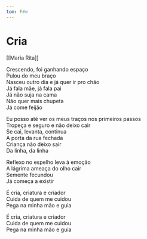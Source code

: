 ```yaml
---
tom: F#m
---
```


# Cria
[[Maria Rita]]

Crescendo, foi ganhando espaço  
Pulou do meu braço  
Nasceu outro dia e já quer ir pro chão  
Já fala mãe, já fala pai  
Já não suja na cama  
Não quer mais chupeta  
Já come feijão

Eu posso até ver os meus traços nos primeiros passos  
Tropeça e seguro e não deixo cair  
Se cai, levanta, continua  
A porta da rua fechada  
Criança não deixo sair  
Da linha, da linha

Reflexo no espelho leva à emoção  
A lágrima ameaça do olho cair  
Semente fecundou  
Já começa a existir

É cria, criatura e criador  
Cuida de quem me cuidou  
Pega na minha mão e guia

É cria, criatura e criador  
Cuida de quem me cuidou  
Pega na minha mão e guia